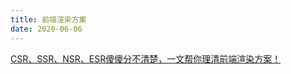 ```yaml
---
title: 前端渲染方案
date: 2020-06-06
---
```


[CSR、SSR、NSR、ESR傻傻分不清楚，一文帮你理清前端渲染方案！](https://mp.weixin.qq.com/s/5TfuGy3ob8JEMbuKVd929g)
